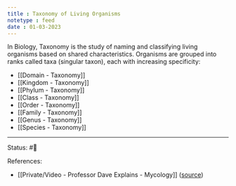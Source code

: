 ```yaml
---
title : Taxonomy of Living Organisms
notetype : feed
date : 01-03-2023
---
```


In Biology, Taxonomy is the study of naming and classifying living organisms based on shared characteristics. Organisms are grouped into ranks called taxa (singular taxon), each with increasing specificity:

- [[Domain - Taxonomy]]
- [[Kingdom - Taxonomy]]
- [[Phylum - Taxonomy]]
- [[Class - Taxonomy]]
- [[Order - Taxonomy]]
- [[Family - Taxonomy]]
- [[Genus - Taxonomy]]
- [[Species - Taxonomy]]


-----

Status: #🌱 

References:
- [[Private/Video - Professor Dave Explains - Mycology]] ([source](https://www.youtube.com/watch?v=wqKNm_evkYA&list=PLybg94GvOJ9Hyyv_MD2Y7OPFxhnrKFsD6&ab_channel=ProfessorDaveExplains))
